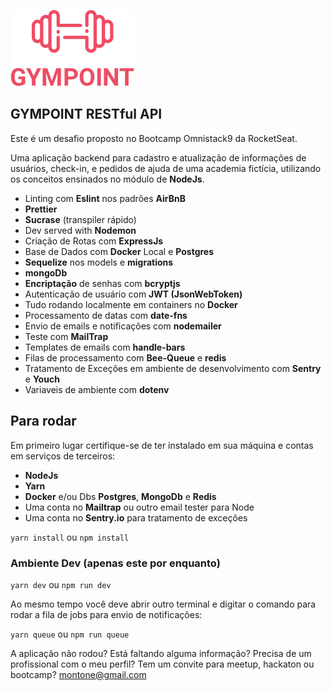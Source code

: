 ![Logo Gympoint](logo.png)

## GYMPOINT RESTful API

Este é um desafio proposto no Bootcamp Omnistack9 da RocketSeat.

Uma aplicação backend para cadastro e atualização de informações de usuários, check-in, e pedidos de ajuda de uma academia fictícia, utilizando os conceitos ensinados no módulo de **NodeJs**.

- Linting com **Eslint** nos padrões **AirBnB**
- **Prettier**
- **Sucrase** (transpiler rápido)
- Dev served with **Nodemon**
- Criação de Rotas com **ExpressJs**
- Base de Dados com **Docker** Local e **Postgres**
- **Sequelize** nos models e **migrations**
- **mongoDb**
- **Encriptação** de senhas com **bcryptjs**
- Autenticação de usuário com **JWT (JsonWebToken)**
- Tudo rodando localmente em containers no **Docker**
- Processamento de datas com **date-fns**
- Envio de emails e notificações com **nodemailer**
- Teste com **MailTrap**
- Templates de emails com **handle-bars**
- Filas de processamento com **Bee-Queue** e **redis**
- Tratamento de Exceções em ambiente de desenvolvimento com **Sentry** e **Youch**
- Variaveis de ambiente com **dotenv**


## Para rodar

Em primeiro lugar certifique-se de ter instalado em sua máquina e contas em serviços de terceiros:

- **NodeJs**
- **Yarn**
- **Docker** e/ou Dbs **Postgres**, **MongoDb** e **Redis**
- Uma conta no **Mailtrap** ou outro email tester para Node
- Uma conta no **Sentry.io** para tratamento de exceções

`yarn install` ou `npm install`

### Ambiente Dev (apenas este por enquanto)

`yarn dev` ou `npm run dev`

Ao mesmo tempo você deve abrir outro terminal e digitar o comando para rodar a fila de jobs para envio de notificações:

`yarn queue` ou `npm run queue`


A aplicação não rodou? Está faltando alguma informação? Precisa de um profissional com o meu perfil? Tem um convite para meetup, hackaton ou bootcamp? [montone@gmail.com](mailto:montone@gmail.com "montone@gmail.com")
